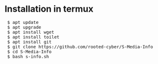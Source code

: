 # Installation in termux

<pre> $ apt update
 $ apt upgrade
 $ apt install wget
 $ apt install toilet
 $ apt install git
 $ git clone https://github.com/rooted-cyber/S-Media-Info
 $ cd S-Media-Info
 $ bash s-info.sh
 </pre>
 